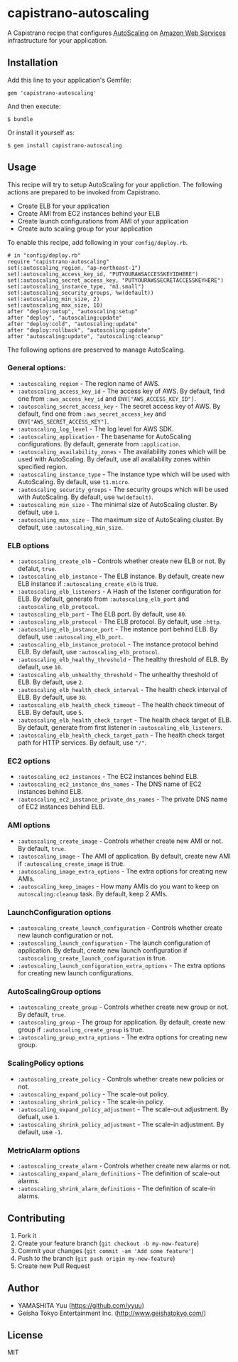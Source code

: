 # capistrano-autoscaling

A Capistrano recipe that configures [AutoScaling](http://aws.amazon.com/autoscaling/) on [Amazon Web Services](http://aws.amazon.com/) infrastructure for your application.

## Installation

Add this line to your application's Gemfile:

    gem 'capistrano-autoscaling'

And then execute:

    $ bundle

Or install it yourself as:

    $ gem install capistrano-autoscaling

## Usage

This recipe will try to setup AutoScaling for your appliction.  The following actions are prepared to be invoked from Capistrano.

 * Create ELB for your application
 * Create AMI from EC2 instances behind your ELB
 * Create launch configurations from AMI of your application
 * Create auto scaling group for your application

To enable this recipe, add following in your `config/deploy.rb`.

    # in "config/deploy.rb"
    require "capistrano-autoscaling"
    set(:autoscaling_region, "ap-northeast-1")
    set(:autoscaling_access_key_id, "PUTYOURAWSACCESSKEYIDHERE")
    set(:autoscaling_secret_access_key, "PUTYOURAWSSECRETACCESSKEYHERE")
    set(:autoscaling_instance_type, "m1.small")
    set(:autoscaling_security_groups, %w(default))
    set(:autoscaling_min_size, 2)
    set(:autoscaling_max_size, 10)
    after "deploy:setup", "autoscaling:setup"
    after "deploy", "autoscaling:update"
    after "deploy:cold", "autoscaling:update"
    after "deploy:rollback", "autoscaling:update"
    after "autoscaling:update", "autoscaling:cleanup"

The following options are preserved to manage AutoScaling.

### General options:

 * `:autoscaling_region` - The region name of AWS.
 * `:autoscaling_access_key_id` - The access key of AWS. By default, find one from `:aws_access_key_id` and `ENV["AWS_ACCESS_KEY_ID"]`.
 * `:autoscaling_secret_access_key` - The secret access key of AWS. By default, find one from `:aws_secret_access_key` and `ENV["AWS_SECRET_ACCESS_KEY"]`.
 * `:autoscaling_log_level` - The log level for AWS SDK.
 * `:autoscaling_application` - The basename for AutoScaling configurations. By default, generate from `:application`.
 * `:autoscaling_availability_zones` - The availability zones which will be used with AutoScaling. By default, use all availability zones within specified region.
 * `:autoscaling_instance_type` - The instance type which will be used with AutoScaling. By default, use `t1.micro`.
 * `:autoscaling_security_groups` - The security groups which will be used with AutoScaling. By default, use `%w(default)`.
 * `:autoscaling_min_size` - The minimal size of AutoScaling cluster. By default, use `1`.
 * `:autoscaling_max_size` - The maximum size of AutoScaling cluster. By default, use `:autoscaling_min_size`.

### ELB options

 * `:autoscaling_create_elb` - Controls whether create new ELB or not. By defalut, `true`.
 * `:autoscaling_elb_instance` - The ELB instance. By default, create new ELB instance if `:autoscaling_create_elb` is true.
 * `:autoscaling_elb_listeners` - A Hash of the listener configuration for ELB. By default, generate from `:autoscaling_elb_port` and `:autoscaling_elb_protocol`.
 * `:autoscaling_elb_port` - The ELB port. By default, use `80`.
 * `:autoscaling_elb_protocol` - The ELB protocol. By default, use `:http`.
 * `:autoscaling_elb_instance_port` - The instance port behind ELB. By default, use `:autoscaling_elb_port`.
 * `:autoscaling_elb_instance_protocol` - The instance protocol behind ELB. By default, use `:autoscaling_elb_protocol`.
 * `:autoscaling_elb_healthy_threshold` - The healthy threshold of ELB. By default, use `10`.
 * `:autoscaling_elb_unhealthy_threshold` - The unhealthy threshold of ELB. By default, use `2`.
 * `:autoscaling_elb_health_check_interval` - The health check interval of ELB. By default, use `30`.
 * `:autoscaling_elb_health_check_timeout` - The health check timeout of ELB. By default, use `5`.
 * `:autoscaling_elb_health_check_target` - The health check target of ELB. By default, generate from first listener in `:autoscaling_elb_listeners`.
 * `:autoscaling_elb_health_check_target_path` - The health check target path for HTTP services. By default, use `"/"`.

### EC2 options

 * `:autoscaling_ec2_instances` - The EC2 instances behind ELB.
 * `:autoscaling_ec2_instance_dns_names` - The DNS name of EC2 instances behind ELB.
 * `:autoscaling_ec2_instance_private_dns_names` - The private DNS name of EC2 instances behind ELB.

### AMI options

 * `:autoscaling_create_image` - Controls whether create new AMI or not. By default, `true`.
 * `:autoscaling_image` - The AMI of application. By default, create new AMI if `:autoscaling_create_image` is true.
 * `:autoscaling_image_extra_options` - The extra options for creating new AMIs.
 * `:autoscaling_keep_images` - How many AMIs do you want to keep on `autoscaling:cleanup` task. By default, keep 2 AMIs.

### LaunchConfiguration options

 * `:autoscaling_create_launch_configuration` - Controls whether create new launch configuration or not.
 * `:autoscaling_launch_configuration` - The launch configuration of application. By default, create new launch configuration if `:autoscaling_create_launch_configuration` is true.
 * `:autoscaling_launch_configuration_extra_options` - The extra options for creating new launch configurations.

### AutoScalingGroup options

 * `:autoscaling_create_group` - Controls whether create new group or not. By default, `true`.
 * `:autoscaling_group` - The group for application. By default, create new group if `:autoscaling_create_group` is true.
 * `:autoscaling_group_extra_options` - The extra options for creating new group.

### ScalingPolicy options

 * `:autoscaling_create_policy` - Controls whether create new policies or not.
 * `:autoscaling_expand_policy` - The scale-out policy.
 * `:autoscaling_shrink_policy` - The scale-in policy.
 * `:autoscaling_expand_policy_adjustment` - The scale-out adjustment. By defualt, use `1`.
 * `:autoscaling_shrink_policy_adjustment` - The scale-in adjustment. By default, use `-1`.

### MetricAlarm options

 * `:autoscaling_create_alarm` - Controls whether create new alarms or not.
 * `:autoscaling_expand_alarm_definitions` - The definition of scale-out alarms.
 * `:autoscaling_shrink_alarm_definitions` - The definition of scale-in alarms.


## Contributing

1. Fork it
2. Create your feature branch (`git checkout -b my-new-feature`)
3. Commit your changes (`git commit -am 'Add some feature'`)
4. Push to the branch (`git push origin my-new-feature`)
5. Create new Pull Request

## Author

- YAMASHITA Yuu (https://github.com/yyuu)
- Geisha Tokyo Entertainment Inc. (http://www.geishatokyo.com/)

## License

MIT
